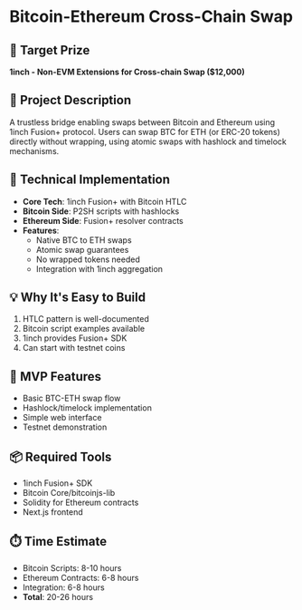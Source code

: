 # Bitcoin-Ethereum Cross-Chain Swap

## 🎯 Target Prize
**1inch - Non-EVM Extensions for Cross-chain Swap ($12,000)**

## 📝 Project Description
A trustless bridge enabling swaps between Bitcoin and Ethereum using 1inch Fusion+ protocol. Users can swap BTC for ETH (or ERC-20 tokens) directly without wrapping, using atomic swaps with hashlock and timelock mechanisms.

## 🔧 Technical Implementation
- **Core Tech**: 1inch Fusion+ with Bitcoin HTLC
- **Bitcoin Side**: P2SH scripts with hashlocks
- **Ethereum Side**: Fusion+ resolver contracts
- **Features**:
  - Native BTC to ETH swaps
  - Atomic swap guarantees
  - No wrapped tokens needed
  - Integration with 1inch aggregation

## 💡 Why It's Easy to Build
1. HTLC pattern is well-documented
2. Bitcoin script examples available
3. 1inch provides Fusion+ SDK
4. Can start with testnet coins

## 🚀 MVP Features
- Basic BTC-ETH swap flow
- Hashlock/timelock implementation
- Simple web interface
- Testnet demonstration

## 📦 Required Tools
- 1inch Fusion+ SDK
- Bitcoin Core/bitcoinjs-lib
- Solidity for Ethereum contracts
- Next.js frontend

## ⏱️ Time Estimate
- Bitcoin Scripts: 8-10 hours
- Ethereum Contracts: 6-8 hours
- Integration: 6-8 hours
- **Total**: 20-26 hours 
